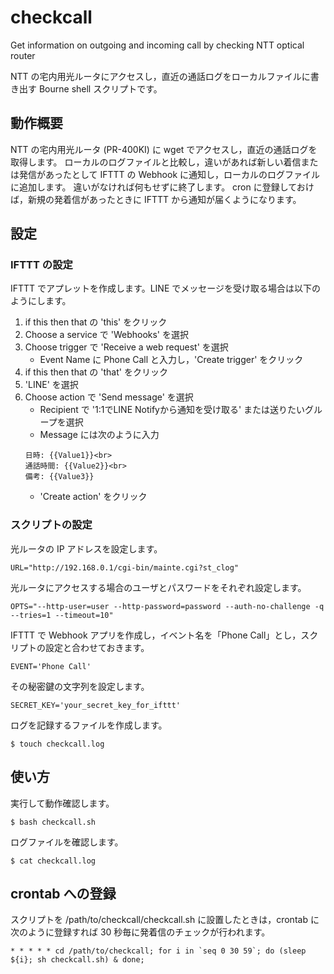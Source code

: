 # checkcall
Get information on outgoing and incoming call by checking NTT optical router 

NTT の宅内用光ルータにアクセスし，直近の通話ログをローカルファイルに書き出す Bourne shell スクリプトです。

## 動作概要
NTT の宅内用光ルータ (PR-400KI) に wget でアクセスし，直近の通話ログを取得します。
ローカルのログファイルと比較し，違いがあれば新しい着信または発信があったとして IFTTT の Webhook に通知し，ローカルのログファイルに追加します。
違いがなければ何もせずに終了します。
cron に登録しておけば，新規の発着信があったときに IFTTT から通知が届くようになります。

## 設定
### IFTTT の設定
IFTTT でアプレットを作成します。LINE でメッセージを受け取る場合は以下のようにします。
1. if this then that の 'this' をクリック
1. Choose a service で 'Webhooks' を選択
1. Choose trigger で 'Receive a web request' を選択
    - Event Name に Phone Call と入力し，'Create trigger' をクリック
1. if this then that の 'that' をクリック
1. 'LINE' を選択
1. Choose action で 'Send message' を選択
    - Recipient で '1:1でLINE Notifyから通知を受け取る' または送りたいグループを選択
    - Message には次のように入力
    ```
    日時: {{Value1}}<br>
    通話時間: {{Value2}}<br>
    備考: {{Value3}}
    ```
    - 'Create action' をクリック
### スクリプトの設定
光ルータの IP アドレスを設定します。
```
URL="http://192.168.0.1/cgi-bin/mainte.cgi?st_clog"
```
光ルータにアクセスする場合のユーザとパスワードをそれぞれ設定します。
```
OPTS="--http-user=user --http-password=password --auth-no-challenge -q --tries=1 --timeout=10"
```
IFTTT で Webhook アプリを作成し，イベント名を「Phone Call」とし，スクリプトの設定と合わせておきます。
```
EVENT='Phone Call'
```

その秘密鍵の文字列を設定します。
```
SECRET_KEY='your_secret_key_for_ifttt'
```
ログを記録するファイルを作成します。
```
$ touch checkcall.log
```

## 使い方
実行して動作確認します。
```
$ bash checkcall.sh
```
ログファイルを確認します。
```
$ cat checkcall.log
```

## crontab への登録
スクリプトを /path/to/checkcall/checkcall.sh に設置したときは，crontab に次のように登録すれば 30 秒毎に発着信のチェックが行われます。
```
* * * * * cd /path/to/checkcall; for i in `seq 0 30 59`; do (sleep ${i}; sh checkcall.sh) & done;
```
